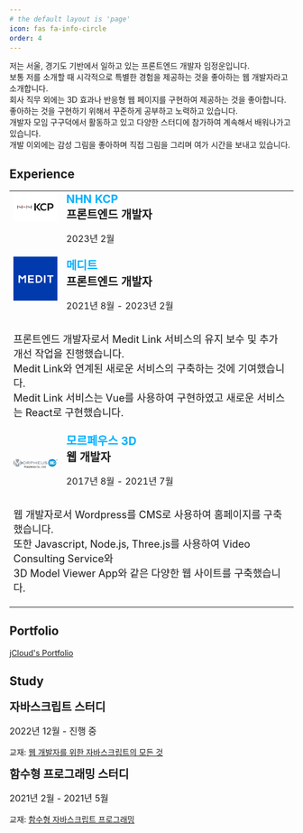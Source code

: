 ```yaml
---
# the default layout is 'page'
icon: fas fa-info-circle
order: 4
---
```


<p>
저는 서울, 경기도 기반에서 일하고 있는 프론트엔드 개발자 임정운입니다.
<br />
보통 저를 소개할 때 시각적으로 특별한 경험을 제공하는 것을 좋아하는 웹 개발자라고 소개합니다.
<br />
회사 직무 외에는 3D 효과나 반응형 웹 페이지를 구현하여 제공하는 것을 좋아합니다. 좋아하는 것을 구현하기 위해서 꾸준하게 공부하고 노력하고 있습니다.
<br />
개발자 모임 구구덕에서 활동하고 있고 다양한 스터디에 참가하여 계속해서 배워나가고 있습니다.
<br />
개발 이외에는 감성 그림을 좋아하며 직접 그림을 그리며 여가 시간을 보내고 있습니다.
</p>

## Experience
<table style="position:relative">
  <tr style="background-color:initial;display:flex;flex-direction:column">
    <td>
      <div style="display:flex;flex-direction:column">
        <div style="display:flex">
          <div style="width:6rem">
            <img src="/assets/img/nhn-kcp.jpg" alt="nhn-kcp">
          </div>
          <div style="width:100%;margin-left:1rem">
            <a
              href="https://www.medit.com/"
              target="_blank"
              style="color:#00b0ff;font-size:20px;font-weight:700;text-decoration:none;cursor:pointer"
            >
              NHN KCP
            </a>
            <div style="font-size:20px;font-weight:700">프론트엔드 개발자</div>
            <p style="font-size:16px;font-weight:400">2023년 2월</p>
          </div>
        </div>
      </div>
    </td>
    <td>
      <div style="display:flex;flex-direction:column">
        <div style="display:flex">
          <div style="width:6rem">
            <img src="/assets/img/medit.png" alt="medit">
          </div>
          <div style="width:100%;margin-left:1rem">
            <a
              href="https://www.medit.com/"
              target="_blank"
              style="color:#00b0ff;font-size:20px;font-weight:700;text-decoration:none;cursor:pointer"
            >
              메디트
            </a>
            <div style="font-size:20px;font-weight:700">프론트엔드 개발자</div>
            <p style="font-size:16px;font-weight:400">2021년 8월 - 2023년 2월</p>
          </div>
        </div>
        <div style="width:100%">
          <p style="font-size:18px">
            프론트엔드 개발자로서 Medit Link 서비스의 유지 보수 및 추가 개선 작업을 진행했습니다.<br />
            Medit Link와 연계된 새로운 서비스의 구축하는 것에 기여했습니다.<br />
            Medit Link 서비스는 Vue를 사용하여 구현하였고 새로운 서비스는 React로 구현했습니다.<br />
          </p>
        </div>
      </div>
    </td>
    <td>
      <div style="display:flex;flex-direction:column">
        <div style="display:flex;align-items:center;">
          <div style="width:6rem">
            <img src="/assets/img/morpheus3d.png" alt="morphues3d">
          </div>
          <div style="width:100%;margin-left:1rem">
            <a
              href="https://www.medit.com/"
              target="_blank"
              rel="noopener noreferrer"
              style="color:#00b0ff;font-size:20px;font-weight:700;text-decoration:none;cursor:pointer"
            >
              모르페우스 3D
            </a>
            <div style="font-size:20px;font-weight:700">웹 개발자</div>
            <p style="font-size:16px;font-weight:400">2017년 8월 - 2021년 7월</p>
          </div>
        </div>
        <p style="font-size:18px">
          웹 개발자로서 Wordpress를 CMS로 사용하여 홈페이지를 구축했습니다.<br />
          또한 Javascript, Node.js, Three.js를 사용하여 Video Consulting Service와 <br />
          3D Model Viewer App와 같은 다양한 웹 사이트를 구축했습니다.<br />
        </p>
      </div>
    </td>
  </tr>
</table>

## Portfolio

<a href="https://jungwoonlim.github.io/jcloud-portfolio-theme-cloud/" target="_blank">jCloud's Portfolio</a>

## Study
<div>
  <div style="font-size:20px;font-weight:700">자바스크립트 스터디</div>
  <p style="font-size:16px;font-weight:400">2022년 12월 - 진행 중</p>
  <p>교재: <a href="https://product.kyobobook.co.kr/detail/S000061550045" target="_blank">웹 개발자를 위한 자바스크립트의 모든 것</a></p>
</div>

<div>
  <div style="font-size:20px;font-weight:700">함수형 프로그래밍 스터디</div>
  <p style="font-size:16px;font-weight:400">2021년 2월 - 2021년 5월</p>
  <p>교재: <a href="https://ebook-product.kyobobook.co.kr/dig/epd/ebook/E000003160828" target="_blank">함수형 자바스크립트 프로그래밍</a></p>
</div>
